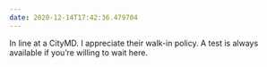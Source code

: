 ```yaml
---
date: 2020-12-14T17:42:36.479704
---
```

In line at a CityMD. I appreciate their walk-in policy. A test is always available if you’re willing to wait here.